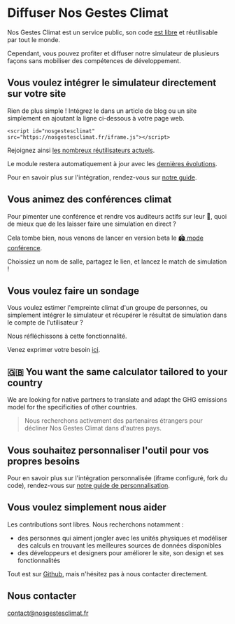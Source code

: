 # Diffuser Nos Gestes Climat

Nos Gestes Climat est un service public, son code [est libre](/documentation) et réutilisable par tout le monde.

Cependant, vous pouvez profiter et diffuser notre simulateur de plusieurs façons sans mobiliser des compétences de développement.

## Vous voulez intégrer le simulateur directement sur votre site

Rien de plus simple ! Intégrez le dans un article de blog ou un site simplement en ajoutant la ligne ci-dessous à votre page web.

`<script id="nosgestesclimat" src="https://nosgestesclimat.fr/iframe.js"></script>`

Rejoignez ainsi [les nombreux réutilisateurs actuels](https://datagir.ademe.fr/apps/nos-gestes-climat/).

Le module restera automatiquement à jour avec les [dernières évolutions](/nouveautés).

Pour en savoir plus sur l'intégration, rendez-vous sur [notre guide](https://github.com/datagir/nosgestesclimat-site/blob/master/CONTRIBUTING.md).

## Vous animez des conférences climat

Pour pimenter une conférence et rendre vos auditeurs actifs sur leur 🤳, quoi de mieux que de les laisser faire une simulation en direct ?

Cela tombe bien, nous venons de lancer en version beta le [🏟️ mode conférence](/conférence).

Choissiez un nom de salle, partagez le lien, et lancez le match de simulation !

## Vous voulez faire un sondage

Vous voulez estimer l'empreinte climat d'un groupe de personnes, ou simplement intégrer le simulateur et récupérer le résultat de simulation dans le compte de l'utilisateur ?

Nous réfléchissons à cette fonctionnalité.

Venez exprimer votre besoin [ici](https://github.com/datagir/nosgestesclimat-site/issues/231).

## 🇬🇧 You want the same calculator tailored to your country

We are looking for native partners to translate and adapt the GHG emissions model for the specificities of other countries.

> Nous recherchons activement des partenaires étrangers pour décliner Nos Gestes Climat dans d'autres pays.

## Vous souhaitez personnaliser l'outil pour vos propres besoins

Pour en savoir plus sur l'intégration personnalisée (iframe configuré, fork du code), rendez-vous sur [notre guide de personnalisation](https://github.com/datagir/nosgestesclimat-site/blob/master/CONTRIBUTING.md).

## Vous voulez simplement nous aider

Les contributions sont libres. Nous recherchons notamment :

-   des personnes qui aiment jongler avec les unités physiques et modéliser des calculs en trouvant les meilleures sources de données disponibles
-   des développeurs et designers pour améliorer le site, son design et ses fonctionnalités

Tout est sur [Github](https://github.com/datagir/?q=nosgestesclimat&type=&language=&sort=), mais n'hésitez pas à nous contacter directement.

## Nous contacter

contact@nosgestesclimat.fr
